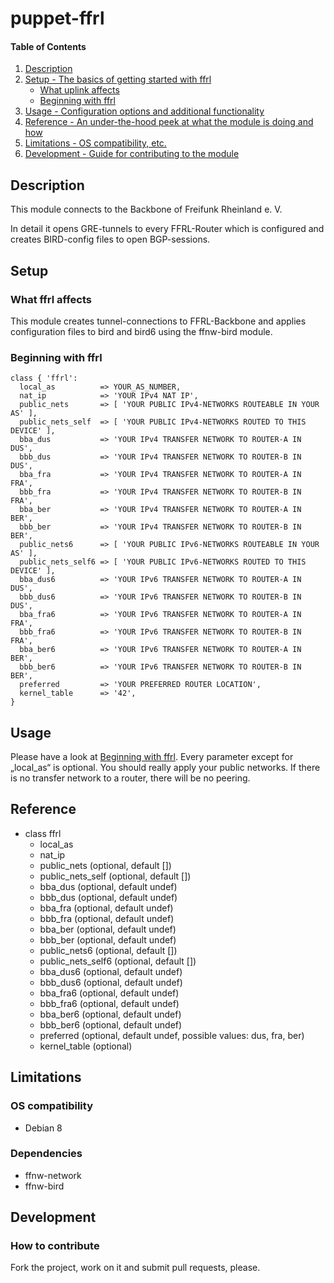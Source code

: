 # puppet-ffrl

#### Table of Contents

1. [Description](#description)
1. [Setup - The basics of getting started with ffrl](#setup)
    * [What uplink affects](#what-uplink-affects)
    * [Beginning with ffrl](#beginning-with-uplink)
1. [Usage - Configuration options and additional functionality](#usage)
1. [Reference - An under-the-hood peek at what the module is doing and how](#reference)
1. [Limitations - OS compatibility, etc.](#limitations)
1. [Development - Guide for contributing to the module](#development)

## Description

This module connects to the Backbone of Freifunk Rheinland e. V.

In detail it opens GRE-tunnels to every FFRL-Router which is configured and creates BIRD-config files to open BGP-sessions.

## Setup

### What ffrl affects

This module creates tunnel-connections to FFRL-Backbone and applies configuration files to bird and bird6 using the ffnw-bird module.

### Beginning with ffrl

```puppet
class { 'ffrl':
  local_as          => YOUR_AS_NUMBER,
  nat_ip            => 'YOUR IPv4 NAT IP',
  public_nets       => [ 'YOUR PUBLIC IPv4-NETWORKS ROUTEABLE IN YOUR AS' ],
  public_nets_self  => [ 'YOUR PUBLIC IPv4-NETWORKS ROUTED TO THIS DEVICE' ],
  bba_dus           => 'YOUR IPv4 TRANSFER NETWORK TO ROUTER-A IN DUS',
  bbb_dus           => 'YOUR IPv4 TRANSFER NETWORK TO ROUTER-B IN DUS',
  bba_fra           => 'YOUR IPv4 TRANSFER NETWORK TO ROUTER-A IN FRA',
  bbb_fra           => 'YOUR IPv4 TRANSFER NETWORK TO ROUTER-B IN FRA',
  bba_ber           => 'YOUR IPv4 TRANSFER NETWORK TO ROUTER-A IN BER',
  bbb_ber           => 'YOUR IPv4 TRANSFER NETWORK TO ROUTER-B IN BER',
  public_nets6      => [ 'YOUR PUBLIC IPv6-NETWORKS ROUTEABLE IN YOUR AS' ],
  public_nets_self6 => [ 'YOUR PUBLIC IPv6-NETWORKS ROUTED TO THIS DEVICE' ],
  bba_dus6          => 'YOUR IPv6 TRANSFER NETWORK TO ROUTER-A IN DUS',
  bbb_dus6          => 'YOUR IPv6 TRANSFER NETWORK TO ROUTER-B IN DUS',
  bba_fra6          => 'YOUR IPv6 TRANSFER NETWORK TO ROUTER-A IN FRA',
  bbb_fra6          => 'YOUR IPv6 TRANSFER NETWORK TO ROUTER-B IN FRA',
  bba_ber6          => 'YOUR IPv6 TRANSFER NETWORK TO ROUTER-A IN BER',
  bbb_ber6          => 'YOUR IPv6 TRANSFER NETWORK TO ROUTER-B IN BER',
  preferred         => 'YOUR PREFERRED ROUTER LOCATION',
  kernel_table      => '42',
}
```

## Usage

Please have a look at [Beginning with ffrl](#beginning-with-uplink). Every parameter except for „local\_as“ is optional. You should really apply your public networks. If there is no transfer network to a router, there will be no peering.

## Reference

* class ffrl
  * local\_as
  * nat\_ip
  * public\_nets (optional, default [])
  * public\_nets\_self (optional, default [])
  * bba\_dus (optional, default undef)
  * bbb\_dus (optional, default undef)
  * bba\_fra (optional, default undef)
  * bbb\_fra (optional, default undef)
  * bba\_ber (optional, default undef)
  * bbb\_ber (optional, default undef)
  * public\_nets6 (optional, default [])
  * public\_nets\_self6 (optional, default [])
  * bba\_dus6 (optional, default undef)
  * bbb\_dus6 (optional, default undef)
  * bba\_fra6 (optional, default undef)
  * bbb\_fra6 (optional, default undef)
  * bba\_ber6 (optional, default undef)
  * bbb\_ber6 (optional, default undef)
  * preferred (optional, default undef, possible values: dus, fra, ber)
  * kernel_table (optional)

## Limitations

### OS compatibility
* Debian 8

### Dependencies
* ffnw-network
* ffnw-bird

## Development

### How to contribute
Fork the project, work on it and submit pull requests, please.

